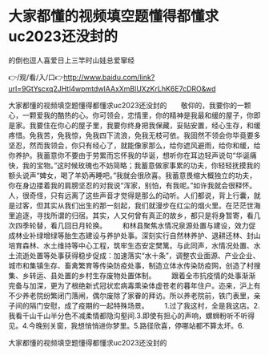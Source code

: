 # 大家都懂的视频填空题懂得都懂求uc2023还没封的
的倒也逗人喜爱日上三竿时山娃总爱窜经

👉/观/看/入/口👉http://www.baidu.com/link?url=9GtYscxq2JHtl4wpmtdwIAAxXmBlUXzKrLhK6E7cDRO&wd

大家都懂的视频填空题懂得都懂求uc2023还没封的　　敬仰的，我要你的一颗心，一颗爱我的酷热的心。你可领会，恋情里，你的精神是我最和缓的屋子，你即是家。我要住在你心的屋子里，我要你终身把我保藏，妥贴安置，经心生存，和缓疼惜。免我苦，免我惊，免我四下流浪，免我无枝可依。我固然不领会你毕竟要多坚忍，然而我领会，你只有经心了，就能像家那么，给你遮风避雨，给你和缓，给你养护。我蓄意你不要由于劳累而忘怀我的华诞，想听你在耳边轻声说句“华诞痛快，我的宝物。”这时候玫瑰也不妨简略；我蓄意做家事累的功夫，你轻轻抚摸我的额头说声“婢女，喝了羊奶再睡吧。”我就会很欣喜。我蓄意畏缩大概独立的功夫，你在身边搂着我的肩膀坚忍的对我说“浑家，别怕，有我呢。”如许我就会很释怀。
人，很奇怪，只有远离了这些声音才觉得是那么的动听。人们都说，背上行囊，就是过客，但其实从我们出生的那一刻起，我们就漫步在红尘的烟火里。在茫茫世海里追逐，寻找所谓的归宿。其实，人又何曾有真正的故乡，都只是将身暂寄，看几次四季轮替，看几回日月轮换。
　　和林县聚焦水情况泉源处置与建设，效力促成林业补绿增绿等胎生态建设与养护处事。深刻实行自然林养护、退耕还林、封山培育森林、水土维持等中心工程，筑牢生态安定樊篱。与此同声，水情况处置、水土流逝处置等处事获得稳步促成：加速落实“水十条”，调整农业面源、产业企业、城市和集镇生存、畜禽繁育等传染防疫处事，制造立体水传染防疫网，创造了村搜集、乡转运、县处置的乡村生存废物处置体制。
　　跟着全市抗疫情的处事渐渐完备与加深，更为了根绝新式冠状宏病毒熏染体虚苍老的暮年住户。迩来，沪上有不少养老院纷繁闭门落闸，偶尔废除了家眷的拜访。所以养老院前，铁门表里，亲子间的隔门安慰，成了疫期的一起特殊场景。
　　1.过了我这村，全是我这店。2.我看千山千山半分色不减柔情都隐沟壑间.3.即使有担心的声响，螺蛳粉听不听得见。4.今晚别关窗，我想悄悄进你梦里。5.路径欣喜，停哪站都不算太坏。6.

大家都懂的视频填空题懂得都懂求uc2023还没封的
